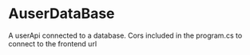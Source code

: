 # AuserDataBase
A userApi connected to a database.
Cors included in the program.cs to connect to the frontend url
